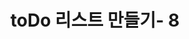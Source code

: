 ---
title: toDo 리스트 만들기- 8
excerpt: " "

categories: 
    - 토이프로젝트

tags: 
    - 클론코딩
    - javascript
    - DOM
---